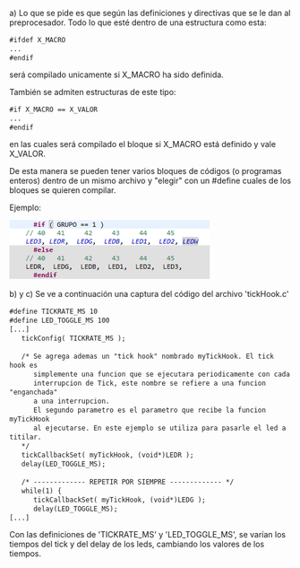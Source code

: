 a)
Lo que se pide es que según las definiciones y directivas que se le dan al preprocesador.
Todo lo que esté dentro de una estructura como esta:
```
#ifdef X_MACRO
...
#endif
```


será compilado unicamente si X_MACRO ha sido definida.

También se admiten estructuras de este tipo:

```
#if X_MACRO == X_VALOR
...
#endif
```

en las cuales será compilado el bloque si X_MACRO está definido y vale X_VALOR.

De esta manera se pueden tener varios bloques de códigos (o programas enteros) dentro de un mismo archivo y "elegir" con un #define cuales de los bloques se quieren compilar.

Ejemplo:

![This is an image](./pre.png)


b) y c)
Se ve a continuación una captura del código del archivo 'tickHook.c'
```
#define TICKRATE_MS 10
#define LED_TOGGLE_MS 100
[...]
   tickConfig( TICKRATE_MS );

   /* Se agrega ademas un "tick hook" nombrado myTickHook. El tick hook es
      simplemente una funcion que se ejecutara peri­odicamente con cada
      interrupcion de Tick, este nombre se refiere a una funcion "enganchada"
      a una interrupcion.
      El segundo parametro es el parametro que recibe la funcion myTickHook
      al ejecutarse. En este ejemplo se utiliza para pasarle el led a titilar.
   */
   tickCallbackSet( myTickHook, (void*)LEDR );
   delay(LED_TOGGLE_MS);

   /* ------------- REPETIR POR SIEMPRE ------------- */
   while(1) {
      tickCallbackSet( myTickHook, (void*)LEDG );
      delay(LED_TOGGLE_MS);
[...]
```

Con las definiciones de 'TICKRATE_MS' y 'LED_TOGGLE_MS', se varían los tiempos del tick y del delay de los leds, cambiando los valores de los tiempos.

